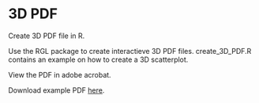 # 3D PDF

Create 3D PDF file in R. 

Use the RGL package to create interactieve 3D PDF files. create_3D_PDF.R contains an example on how to create a 3D scatterplot.

View the PDF in adobe acrobat.

Download example PDF [here](https://ShKlinkenberg/3D_PDF/3D_scatter_plot.pdf).
